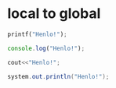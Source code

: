 # local to global
```python
printf("Henlo!");
```
```js
console.log("Henlo!");
```
```cpp
cout<<"Henlo!";
```
```java
system.out.println("Henlo!");
```